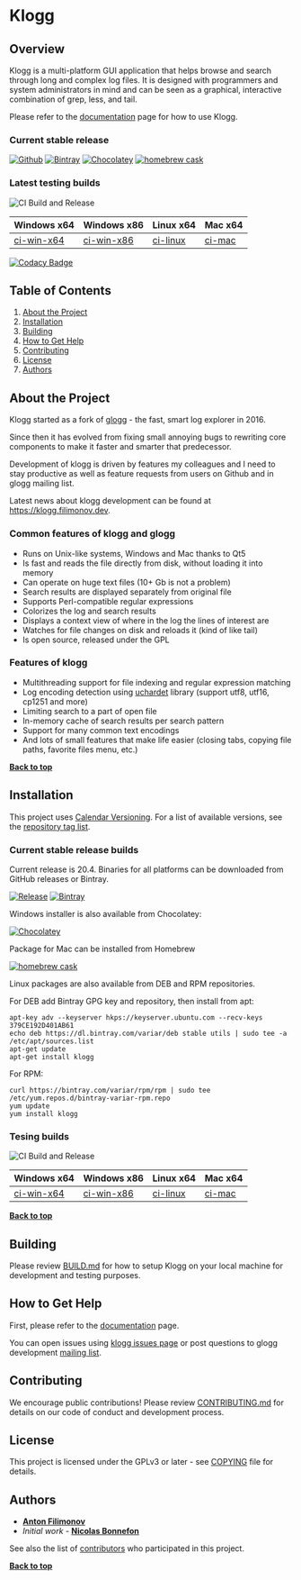 # Klogg

## Overview

Klogg is a multi-platform GUI application that helps browse and search
through long and complex log files. It is designed with programmers and
system administrators in mind and can be seen as a graphical, interactive
combination of grep, less, and tail.

Please refer to the
[documentation](DOCUMENTATION.md)
page for how to use Klogg.

### Current stable release

[ ![Github](https://img.shields.io/github/v/release/variar/klogg?style=flat)](https://github.com/variar/klogg/releases/tag/v20.4)
[ ![Bintray](https://img.shields.io/bintray/v/variar/generic/klogg?style=flat)](https://bintray.com/variar/generic/klogg/_latestVersion)
[ ![Chocolatey](https://img.shields.io/chocolatey/v/klogg?style=flat)](https://chocolatey.org/packages/klogg)
[ ![homebrew cask](https://img.shields.io/homebrew/cask/v/klogg?style=flat)](https://formulae.brew.sh/cask/klogg)

### Latest testing builds

![CI Build and Release](https://github.com/variar/klogg/workflows/CI%20Build%20and%20Release/badge.svg)

| Windows x64 | Windows x86 | Linux x64  | Mac x64 |
| ------------- |------------- | ------------- | ------------- |
| [ci-win-x64](https://github.com/variar/klogg/releases/tag/continuous-windows-x64) | [ci-win-x86](https://github.com/variar/klogg/releases/tag/continuous-windows-x86) |  [ci-linux](https://github.com/variar/klogg/releases/tag/continuous-linux-x64) | [ci-mac](https://github.com/variar/klogg/releases/tag/continuous-macos-x64) |

[![Codacy Badge](https://api.codacy.com/project/badge/Grade/f6db6ef0be3a4a5abff94111a5291c45)](https://www.codacy.com/manual/variar/klogg?utm_source=github.com&amp;utm_medium=referral&amp;utm_content=variar/klogg&amp;utm_campaign=Badge_Grade)


## Table of Contents

1. [About the Project](#about-the-project)
1. [Installation](#installation)
1. [Building](#building)
1. [How to Get Help](#how-to-get-help)
1. [Contributing](#contributing)
1. [License](#license)
1. [Authors](#authors)

## About the Project

Klogg started as a fork of [glogg](https://github.com/nickbnf/glogg) - the fast, smart log explorer in 2016.

Since then it has evolved from fixing small annoying bugs to rewriting core components to
make it faster and smarter that predecessor.

Development of klogg is driven by features my colleagues and I need
to stay productive as well as feature requests from users on Github and in glogg mailing list.

Latest news about klogg development can be found at https://klogg.filimonov.dev.

### Common features of klogg and glogg
* Runs on Unix-like systems, Windows and Mac thanks to Qt5
* Is fast and reads the file directly from disk, without loading it into memory
* Can operate on huge text files (10+ Gb is not a problem)
* Search results are displayed separately from original file
* Supports Perl-compatible regular expressions
* Colorizes the log and search results
* Displays a context view of where in the log the lines of interest are
* Watches for file changes on disk and reloads it (kind of like tail)
* Is open source, released under the GPL

### Features of klogg
* Multithreading support for file indexing and regular expression matching
* Log encoding detection using [uchardet](https://www.freedesktop.org/wiki/Software/uchardet/) library (support utf8, utf16, cp1251 and more)
* Limiting search to a part of open file
* In-memory cache of search results per search pattern
* Support for many common text encodings
* And lots of small features that make life easier (closing tabs, copying file paths, favorite files menu, etc.)

**[Back to top](#table-of-contents)**

## Installation

This project uses [Calendar Versioning](https://calver.org/). For a list of available versions, see the [repository tag list](https://github.com/variar/klogg/tags).

### Current stable release builds

Current release is 20.4. Binaries for all platforms can be downloaded from GitHub releases or Bintray.

[ ![Release](https://img.shields.io/github/v/release/variar/klogg?style=flat)](https://github.com/variar/klogg/releases/tag/v20.4)
[ ![Bintray](https://img.shields.io/bintray/v/variar/generic/klogg?style=flat)](https://bintray.com/variar/generic/klogg/_latestVersion)

Windows installer is also available from Chocolatey:

[ ![Chocolatey](https://img.shields.io/chocolatey/v/klogg?style=flat)](https://chocolatey.org/packages/klogg)

Package for Mac can be installed from Homebrew

[ ![homebrew cask](https://img.shields.io/homebrew/cask/v/klogg?style=flat)](https://formulae.brew.sh/cask/klogg)

Linux packages are also available from DEB and RPM repositories. 

For DEB add Bintray GPG key and repository, then install from apt:
```
apt-key adv --keyserver hkps://keyserver.ubuntu.com --recv-keys 379CE192D401AB61
echo deb https://dl.bintray.com/variar/deb stable utils | sudo tee -a /etc/apt/sources.list
apt-get update
apt-get install klogg
```

For RPM:
```
curl https://bintray.com/variar/rpm/rpm | sudo tee /etc/yum.repos.d/bintray-variar-rpm.repo
yum update
yum install klogg
```

### Tesing builds

![CI Build and Release](https://github.com/variar/klogg/workflows/CI%20Build%20and%20Release/badge.svg)

| Windows x64 | Windows x86 | Linux x64  | Mac x64 |
| ------------- |------------- | ------------- | ------------- |
| [ci-win-x64](https://github.com/variar/klogg/releases/tag/continuous-windows-x64) | [ci-win-x86](https://github.com/variar/klogg/releases/tag/continuous-windows-x86) |  [ci-linux](https://github.com/variar/klogg/releases/tag/continuous-linux-x64) | [ci-mac](https://github.com/variar/klogg/releases/tag/continuous-macos-x64) |

**[Back to top](#table-of-contents)**

## Building

Please review
[BUILD.md](BUILD.md)
for how to setup Klogg on your local machine for development and testing purposes.

## How to Get Help

First, please refer to the
[documentation](DOCUMENTATION.md)
page.

You can open issues using [klogg issues page](https://github.com/variar/klogg/issues)
or post questions to glogg development [mailing list](http://groups.google.co.uk/group/glogg-devel).

## Contributing

We encourage public contributions! Please review [CONTRIBUTING.md](CONTRIBUTING.md) for details on our code of conduct and development process.

## License

This project is licensed under the GPLv3 or later - see [COPYING](COPYING) file for details.

## Authors

* **[Anton Filimonov](https://github.com/variar)**
* *Initial work* - **[Nicolas Bonnefon](https://github.com/nickbnf)**

See also the list of [contributors](https://klogg.filimonov.dev/docs/getting_involved/#contributors) who participated in this project.

**[Back to top](#table-of-contents)**
